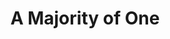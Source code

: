 ---
title: A Majority of One
year: 1964
opening_date: 1964-09-25
closing_date: 1964-10-03
layout: productions
image:
image_caption:
image_credit:
playbill:
category:
details:
  Theatre: Theatre Jacksonville
  Venue: Little Theatre
cast:
  Mrs. Rubin: Doris Thornhill
  Mrs. Jacoby: Thelma Baker
  Alice Black: Casey Koplar
  Jerome Black: Malcolm Korner
  Lady Passenger: Charlotte Smotherman
  Koichi Asano: Ernest Goldsmith
  Steward: Jerry Bolton
  Eddie: Tim McManus
  Tateshi: Cathy Perry
  Ayako Asano: Gladys Witten
  Noketi: Betty Miyanaga
  Captain Norcross: Gene Moore
crew:
  Director: George Ballis
  Set and Lighting Design: Larry Riddle
  Stage Manager: Terry McIntyre
  Lighting: 
    - Peggy miller
    - Chase Ambler
  Costumes:
    - Ruth Coleman
    - Ruth Perry
    - Walter Russell Sargent
    - Jean Lucas
    - Marguerite Ellingham
    - Agatha Norvell
    - Liz Collins
    - Gwen Lindsay
    - Grace Kelley
    - Frank Ridge
  Make-up:
    - Bill Gibbs
    - Gertrude Moller
    - Polly Clendening
    - Marshall Grauer
    - Annette Grauer
  Properties:
    - Esther Barnes
    - Gladys Dale
    - Galdys Witten
    - Mary Holland
    - Gayle Swymer
    - Ruth Glezen
    - Eula Walters
    - Olivia Rusinek
    - Charlotte Smotherman
  Set Crew:
    - Tim McManus
    - Dixie Cohen
    - Gladys Dale
    - Ruth Glezen
    - Annette Grauer
    - Marshall Grauer
    - Steve Williams
    - French Harvey
    - Marshall Nazworth
    - Gene Moore
    - Gladys Witten
    - Gwyda Agnew
    - Ellen Black
    - Betty Bell
    - Dottie Wells
    - Robert Agnew
    - Abbey Fink
  Sound: David Howard
  Program Cover: Richard Lyons
external_links:
---
